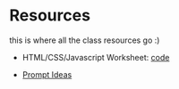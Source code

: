 # Resources 

this is where all the class resources go :) 

* HTML/CSS/Javascript Worksheet: [code](https://claude.site/artifacts/873733f0-c341-4a16-944f-031712528cb0) 

* [Prompt Ideas](https://github.com/ai-kids-coding-club/workshop/blob/main/Resources/prompt_ideas.md)


